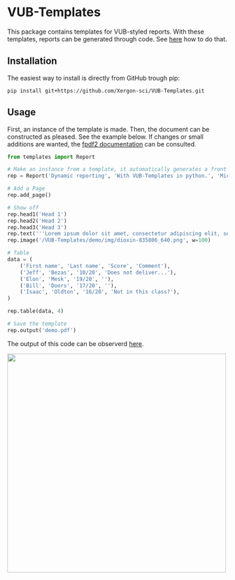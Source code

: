 # VUB-Templates
This package contains templates for VUB-styled reports. With these templates, reports can be generated through code. See [here](#-usage) how to do that.

## Installation
The easiest way to install is directly from GitHub trough pip:
```
pip install git+https://github.com/Xergon-sci/VUB-Templates.git
```

## Usage
First, an instance of the template is made. Then, the document can be constructed as pleased. See the example below. If changes or small additions are wanted, the [fpdf2 documentation](https://pyfpdf.github.io/fpdf2/index.html) can be consulted.

```python
from templates import Report

# Make an instance from a template, it automatically generates a front page.
rep = Report('Dynamic reporting', 'With VUB-Templates in python.', 'Michiel Jacobs', 'Faculteit Wetenschappen en Bio-ingenieurswetenschappen')

# Add a Page
rep.add_page()

# Show off
rep.head1('Head 1')
rep.head2('Head 2')
rep.head3('Head 3')
rep.text('''Lorem ipsum dolor sit amet, consectetur adipiscing elit, sed do eiusmod tempor incididunt ut labore et dolore magna aliqua. Ut enim ad minim veniam, quis nostrud exercitation ullamco laboris nisi ut aliquip ex ea commodo consequat. Duis aute irure dolor in reprehenderit in voluptate velit esse cillum dolore eu fugiat nulla pariatur. Excepteur sint occaecat cupidatat non proident, sunt in culpa qui officia deserunt mollit anim id est laborum.''')
rep.image('/VUB-Templates/demo/img/dioxin-835806_640.png', w=100)

# Table
data = (
    ('First name', 'Last name', 'Score', 'Comment'),
    ('Jeff', 'Bezas', '10/20', 'Does not deliver...'),
    ('Elon', 'Mesk', '19/20', ''),
    ('Bill', 'Doors', '17/20', ''),
    ('Isaac', 'Oldton', '16/20', 'Not in this class?'),
)

rep.table(data, 4)

# Save the template
rep.output('demo.pdf')
```
The output of this code can be observerd [here](https://github.com/Xergon-sci/VUB-Templates/blob/a298f0aa3fca896870d3a2dc880d523027a22073/demo/demo.pdf).

<img src="https://github.com/Xergon-sci/Alchemical-DFT/blob/2c7c9aa24005a819518583fcd064387650d3af22/alchemicalDFT/static/media/vub_rgb.png" width="500">